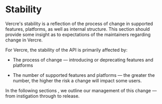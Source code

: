 # Stability

Vercre's stability is a reflection of the process of change in supported features,
platforms, as well as internal structure. This section should provide some insight
as to expectations of the maintainers regarding change in Vercre.

For Vercre, the stability of the API is primarily affected by:

* The process of change — introducing or deprecating features and platforms

* The number of supported features and platforms — the greater the number, the higher
  the risk a change will impact some users.

In the following sections , we outline our management of this change — from instigation
through to release.
